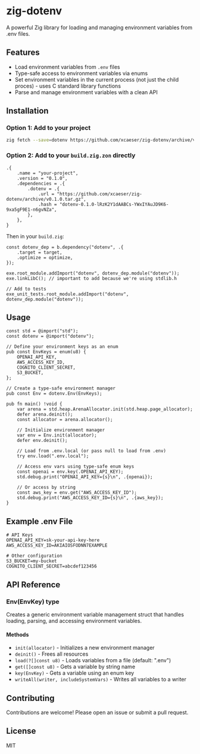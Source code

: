# zig-dotenv

A powerful Zig library for loading and managing environment variables from .env files.

## Features

- Load environment variables from `.env` files
- Type-safe access to environment variables via enums
- Set environment variables in the current process (not just the child proces) - uses C standard library functions
- Parse and manage environment variables with a clean API

## Installation

### Option 1: Add to your project

```bash
zig fetch --save=dotenv https://github.com/xcaeser/zig-dotenv/archive/v0.1.0.tar.gz
```

### Option 2: Add to your `build.zig.zon` directly

```zig
.{
    .name = "your-project",
    .version = "0.1.0",
    .dependencies = .{
        .dotenv = .{
            .url = "https://github.com/xcaeser/zig-dotenv/archive/v0.1.0.tar.gz",
            .hash = "dotenv-0.1.0-lRzK2Y1dAABCs-YWxIYAuJD9K6-9xa5gF9E1-n6gvNZa",
        },
    },
}
```

Then in your `build.zig`:

```zig
const dotenv_dep = b.dependency("dotenv", .{
    .target = target,
    .optimize = optimize,
});

exe.root_module.addImport("dotenv", dotenv_dep.module("dotenv"));
exe.linkLibC(); // important to add because we're using stdlib.h

// Add to tests
exe_unit_tests.root_module.addImport("dotenv", dotenv_dep.module("dotenv"));
```

## Usage

```zig
const std = @import("std");
const dotenv = @import("dotenv");

// Define your environment keys as an enum
pub const EnvKeys = enum(u8) {
    OPENAI_API_KEY,
    AWS_ACCESS_KEY_ID,
    COGNITO_CLIENT_SECRET,
    S3_BUCKET,
};

// Create a type-safe environment manager
pub const Env = dotenv.Env(EnvKeys);

pub fn main() !void {
    var arena = std.heap.ArenaAllocator.init(std.heap.page_allocator);
    defer arena.deinit();
    const allocator = arena.allocator();

    // Initialize environment manager
    var env = Env.init(allocator);
    defer env.deinit();

    // Load from .env.local (or pass null to load from .env)
    try env.load(".env.local");

    // Access env vars using type-safe enum keys
    const openai = env.key(.OPENAI_API_KEY);
    std.debug.print("OPENAI_API_KEY={s}\n", .{openai});

    // Or access by string
    const aws_key = env.get("AWS_ACCESS_KEY_ID");
    std.debug.print("AWS_ACCESS_KEY_ID={s}\n", .{aws_key});
}
```

## Example .env File

```
# API Keys
OPENAI_API_KEY=sk-your-api-key-here
AWS_ACCESS_KEY_ID=AKIAIOSFODNN7EXAMPLE

# Other configuration
S3_BUCKET=my-bucket
COGNITO_CLIENT_SECRET=abcdef123456
```

## API Reference

### Env(EnvKey) type

Creates a generic environment variable management struct that handles loading, parsing, and accessing environment variables.

#### Methods

- `init(allocator)` - Initializes a new environment manager
- `deinit()` - Frees all resources
- `load(?[]const u8)` - Loads variables from a file (default: ".env")
- `get([]const u8)` - Gets a variable by string name
- `key(EnvKey)` - Gets a variable using an enum key
- `writeAll(writer, includeSystemVars)` - Writes all variables to a writer

## Contributing

Contributions are welcome! Please open an issue or submit a pull request.

## License

MIT
